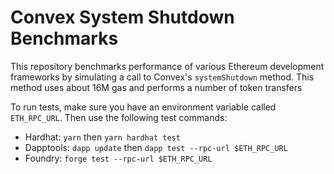 # Convex System Shutdown Benchmarks

This repository benchmarks performance of various Ethereum development frameworks by simulating a call to Convex's `systemShutdown` method. This method uses about 16M gas and performs a number of token transfers

To run tests, make sure you have an environment variable called `ETH_RPC_URL`. Then use the following test commands:
- Hardhat: `yarn` then `yarn hardhat test`
- Dapptools: `dapp update` then `dapp test --rpc-url $ETH_RPC_URL`
- Foundry: `forge test --rpc-url $ETH_RPC_URL`

